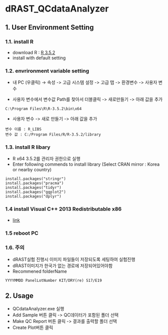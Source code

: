 # dRAST_QCdataAnalyzer

## 1. User Environment Setting
### 1.1. install R
* download R : [R 3.5.2](https://cran.r-project.org/bin/windows/base/old/3.5.2)
* install with default setting
### 1.2. envrironment variable setting
* 내 PC (우클릭) -> 속성 -> 고급 시스템 설정 -> 고급 탭 -> 환경변수 -> 사용자 변수
- 사용자 변수에서 변수값 Path를 찾아서 더블클릭 -> 새로만들기 -> 아래 값을 추가
<pre><code>C:\Program Files\R\R-3.5.2\bin\x64</code></pre>
- 사용자 변수  -> 새로 만들기 -> 아래 값을 추가
<pre><code>변수 이름 : R_LIBS 
변수 값 : C:/Program Files/R/R-3.5.2/library</code></pre>

### 1.3. install R libary
* R x64 3.5.2를 관리자 권한으로 실행
* Enter following commends to install library (Select CRAN mirror : Korea or nearby country)
<pre><code>install.packages("stringr")
install.packages("pracma")
install.packages("tidyr")
install.packages("ggplot2")
install.packages("dplyr")</code></pre>
### 1.4 install Visual C++ 2013 Redistributable x86 
* [link](https://www.microsoft.com/ko-kr/download/details.aspx?id=40784)
### 1.5 reboot PC
### 1.6. 주의
* dRAST실험 진행시 이미지 파일들이 저장되도록 세팅하여 실험진행
* dRAST이미지가 한국가 없는 경로에 저장되어있어야함
* Recommened folderName
<pre><code>YYYYMMDD PanelLotNumber KIT/DRY(re) S17/E19</code></pre>

## 2. Usage
* QCdataAnalyzer.exe 실행
* Add Sample 버튼 클릭 -> QC데이터가 포함된 폴더 선택
* Make QC Report 버튼 클릭 -> 결과를 출력할 폴더 선택
* Create Plot버튼 클릭

